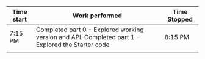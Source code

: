 | Time start   | Work performed | Time Stopped |
| ------------ | -------------- | -----------  |
| 7:15 PM      | Completed part 0 - Explored working version and API. Completed part 1 - Explored the Starter code| 8:15 PM |
| | ||
